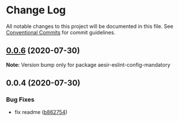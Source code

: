 # Change Log

All notable changes to this project will be documented in this file.
See [Conventional Commits](https://conventionalcommits.org) for commit guidelines.

## [0.0.6](https://github.com/byterotate/aesir/compare/v0.0.4...v0.0.6) (2020-07-30)

**Note:** Version bump only for package aesir-eslint-config-mandatory





## 0.0.4 (2020-07-30)


### Bug Fixes

* fix readme ([b862754](https://github.com/byterotate/aesir/commit/b862754))

